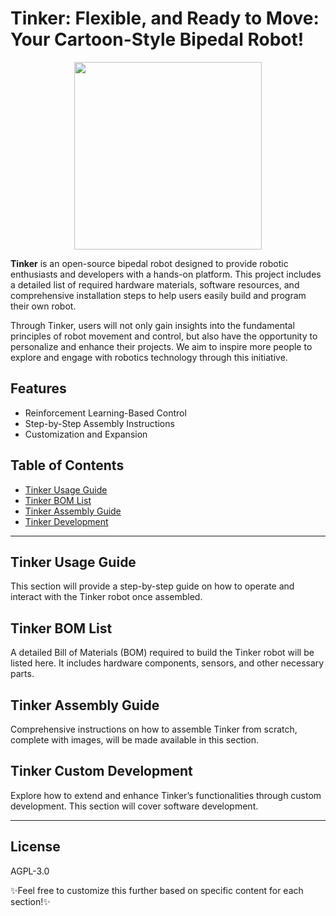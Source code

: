 # Tinker: Flexible, and Ready to Move: Your Cartoon-Style Bipedal Robot!
<div align="center">
<img src="https://github.com/Yuexuan9/Tinker/raw/main/docs/images/t01.JPG" height="300" />
</div>

**Tinker** is an open-source bipedal robot designed to provide robotic enthusiasts and developers with a hands-on platform. This project includes a detailed list of required hardware materials, software resources, and comprehensive installation steps to help users easily build and program their own robot.

Through Tinker, users will not only gain insights into the fundamental principles of robot movement and control, but also have the opportunity to personalize and enhance their projects. We aim to inspire more people to explore and engage with robotics technology through this initiative.

## Features
- Reinforcement Learning-Based Control
- Step-by-Step Assembly Instructions
- Customization and Expansion

## Table of Contents
- [Tinker Usage Guide](https://github.com/Yuexuan9/Tinker/tree/main/guide)
- [Tinker BOM List](https://github.com/Yuexuan9/Tinker/tree/main/bom)
- [Tinker Assembly Guide](https://github.com/Yuexuan9/Tinker/tree/main/assemble)
- [Tinker Development](https://github.com/Yuexuan9/Tinker/tree/main/development)

---

## Tinker Usage Guide
This section will provide a step-by-step guide on how to operate and interact with the Tinker robot once assembled.

## Tinker BOM List
A detailed Bill of Materials (BOM) required to build the Tinker robot will be listed here. It includes hardware components, sensors, and other necessary parts.

## Tinker Assembly Guide
Comprehensive instructions on how to assemble Tinker from scratch, complete with images, will be made available in this section.

## Tinker Custom Development
Explore how to extend and enhance Tinker’s functionalities through custom development. This section will cover software development.

---

## License

AGPL-3.0


✨Feel free to customize this further based on specific content for each section!✨
